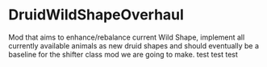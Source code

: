 # DruidWildShapeOverhaul
Mod that aims to enhance/rebalance current Wild Shape, implement all currently available animals as new druid shapes and should eventually be a baseline for the shifter class mod we are going to make. 
test test test